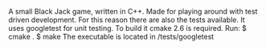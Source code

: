 A small Black Jack game, written in C++. Made for playing around with test driven development. 
For this reason there are also the tests available. 
It uses googletest for unit testing.
To build it cmake 2.6 is required.
Run:
		$ cmake .
		$ make
The executable is located in /tests/googletest
